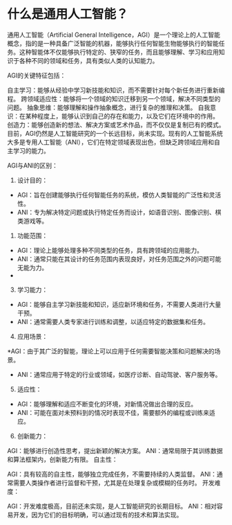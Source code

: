 # 什么是通用人工智能？

通用人工智能（Artificial General Intelligence，AGI）是一个理论上的人工智能概念，指的是一种具备广泛智能的机器，能够执行任何智能生物能够执行的智能任务。这种智能体不仅能够执行特定的、狭窄的任务，而且能够理解、学习和应用知识于各种不同的领域和任务，具有类似人类的认知能力。

AGI的关键特征包括：

自主学习：能够从经验中学习新技能和知识，而不需要针对每个新任务进行重新编程。
跨领域适应性：能够将一个领域的知识迁移到另一个领域，解决不同类型的问题。
抽象思维：能够理解和操作抽象概念，进行复杂的推理和决策。
自我意识：在某种程度上，能够认识到自己的存在和能力，以及它们在环境中的作用。
创造力：能够创造新的想法、解决方案或艺术作品，而不仅仅是复制已有的模式。
目前，AGI仍然是人工智能研究的一个长远目标，尚未实现。现有的人工智能系统大多是专用人工智能（ANI），它们在特定领域表现出色，但缺乏跨领域应用和自主学习的能力。

AGI与ANI的区别：
1. 设计目的：

* AGI：旨在创建能够执行任何智能任务的系统，模仿人类智能的广泛性和灵活性。
* ANI：专为解决特定问题或执行特定任务而设计，如语音识别、图像识别、棋类游戏等。
  
1. 功能范围：

* AGI：理论上能够处理多种不同类型的任务，具有跨领域的应用能力。
* ANI：通常只能在其设计的任务范围内表现良好，对任务范围之外的问题可能无能为力。
* 
3. 学习能力：

* AGI：能够自主学习新技能和知识，适应新环境和任务，不需要人类进行大量干预。
* ANI：通常需要人类专家进行训练和调整，以适应特定的数据集和任务。
4. 应用场景：

*AGI：由于其广泛的智能，理论上可以应用于任何需要智能决策和问题解决的场景。
* ANI：通常应用于特定的行业或领域，如医疗诊断、自动驾驶、客户服务等。
  
5. 适应性：

* AGI：能够理解和适应不断变化的环境，对新情况做出合理的反应。
* ANI：可能在面对未预料到的情况时表现不佳，需要额外的编程或训练来适应。
6. 创新能力：

AGI：能够进行创造性思考，提出新颖的解决方案。
ANI：通常局限于其训练数据和算法框架内，创新能力有限。
自主性：

AGI：具有较高的自主性，能够独立完成任务，不需要持续的人类监督。
ANI：通常需要人类操作者进行监督和干预，尤其是在处理复杂或模糊的任务时。
开发难度：

AGI：开发难度极高，目前还未实现，是人工智能研究的长期目标。
ANI：相对容易开发，因为它们的目标明确，可以通过现有的技术和算法实现。
